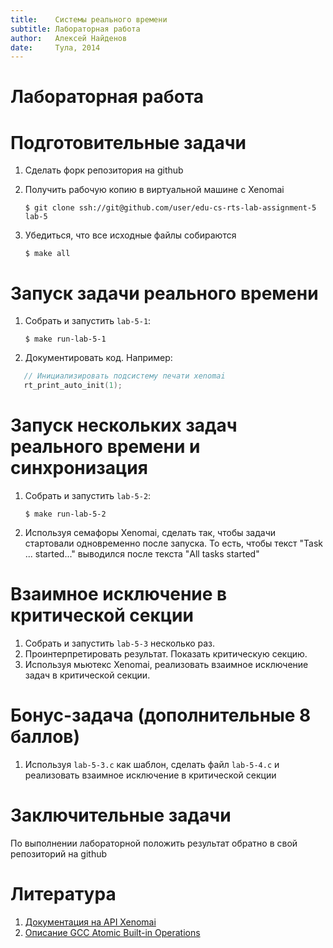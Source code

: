 ```yaml
---
title:    Системы реального времени
subtitle: Лабораторная работа
author:   Алексей Найденов
date:     Тула, 2014
---
```

# Лабораторная работа

# Подготовительные задачи

1. Сделать форк репозитория на github
2. Получить рабочую копию в виртуальной машине с Xenomai

    ```shell
    $ git clone ssh://git@github.com/user/edu-cs-rts-lab-assignment-5 lab-5
    ```

3. Убедиться, что все исходные файлы собираются

    ```shell
    $ make all
    ```

# Запуск задачи реального времени

1. Собрать и запустить `lab-5-1`:

    ```shell
    $ make run-lab-5-1
    ```

2. Документировать код. Например:

```c
   // Инициализировать подсистему печати xenomai
   rt_print_auto_init(1);
```

# Запуск нескольких задач реального времени и синхронизация

1. Собрать и запустить `lab-5-2`:

    ```shell
    $ make run-lab-5-2
    ```

2. Используя семафоры Xenomai, сделать так, чтобы задачи стартовали
   одновременно после запуска. То есть, чтобы текст "Task ... started..."
	 выводился после текста "All tasks started"

# Взаимное исключение в критической секции

1. Собрать и запустить `lab-5-3` несколько раз.
2. Проинтерпретировать результат. Показать критическую секцию.
3. Используя мьютекс Xenomai, реализовать взаимное исключение задач
   в критической секции.

# Бонус-задача (дополнительные 8 баллов)

1. Используя `lab-5-3.c` как шаблон, сделать файл `lab-5-4.c` и реализовать
   взаимное исключение в критической секции

# Заключительные задачи

По выполнении лабораторной положить результат обратно в свой репозиторий на github

# Литература

1. [Документация на API Xenomai](http://www.xenomai.org/documentation/trunk/html/api/group__native.html)
2. [Описание GCC Atomic Built-in Operations](https://gcc.gnu.org/onlinedocs/gcc-4.1.2/gcc/Atomic-Builtins.html)
